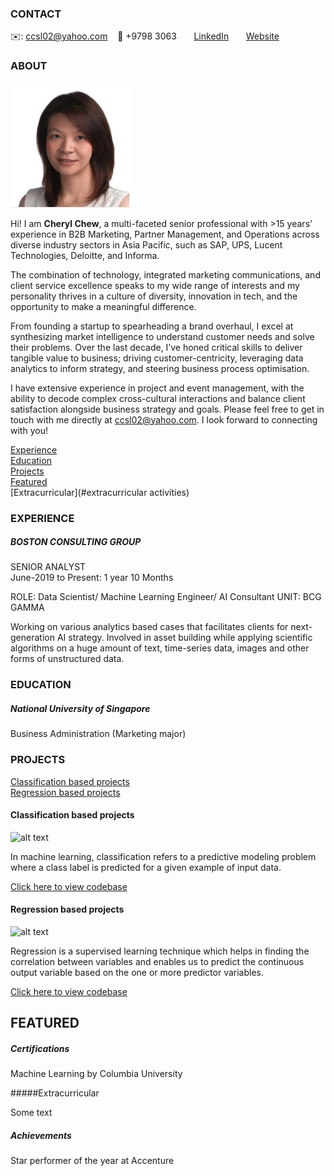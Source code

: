 
<!-- CONTACT Section Starts -->
### CONTACT

<!-- Add your details -->
✉️: ccsl02@yahoo.com
&nbsp;&nbsp; 📲 +9798 3063
&nbsp;&nbsp;&nbsp;&nbsp;&nbsp; [LinkedIn](https://linkedin.com/in/cherylcsl) 
&nbsp;&nbsp;&nbsp;&nbsp;&nbsp; [Website](https://datasciencestunt.com/)
<!-- CONTACT Section Ends -->

<!-- ABOUT Section Starts -->
### ABOUT
<!-- Add link to your picture -->

![alt text](https://raw.githubusercontent.com/datalore32/cchew/main/images/Cheryl.jpg)

<!-- Add your details -->

Hi! I am __Cheryl Chew__, a multi-faceted senior professional with >15 years’ experience in B2B Marketing, Partner Management, and Operations across diverse industry sectors in Asia Pacific, such as SAP, UPS, Lucent Technologies, Deloitte, and Informa.

The combination of technology, integrated marketing communications, and client service excellence speaks to my wide range of interests and my personality thrives in a culture of diversity, innovation in tech, and the opportunity to make a meaningful difference.

From founding a startup to spearheading a brand overhaul, I excel at synthesizing market intelligence to understand customer needs and solve their problems. Over the last decade, I’ve honed critical skills to deliver tangible value to business; driving customer-centricity, leveraging data analytics to inform strategy, and steering business process optimisation.

I have extensive experience in project and event management, with the ability to decode complex cross-cultural interactions and balance client satisfaction alongside business strategy and goals. Please feel free to get in touch with me directly at ccsl02@yahoo.com. I look forward to connecting with you!

<!-- Add link to the sections -->
[Experience](#experience) <br>
[Education](#education) <br>
[Projects](#projects) <br>
[Featured](#featured) <br> 
[Extracurricular](#extracurricular activities) <br>


<!-- ABOUT Section Ends -->

<!-- EXPERIENCE Section Starts -->
### EXPERIENCE
<!-- Add your details -->
##### BOSTON CONSULTING GROUP
SENIOR ANALYST<br>
June-2019 to Present: 1 year 10 Months

ROLE: Data Scientist/ Machine Learning Engineer/ AI Consultant
UNIT: BCG GAMMA

Working on various analytics based cases that facilitates clients for next-generation AI strategy. Involved in asset building while applying scientific algorithms on a huge amount of text, time-series data, images and other forms of unstructured data.

<!-- EXPERIENCE Section Ends -->

<!-- EDUCATION Section Starts -->
### EDUCATION
<!-- Add your details -->
##### National University of Singapore
Business Administration (Marketing major)

<!-- EDUCATION Section Ends -->

<!-- PROJECTS Section Starts -->
### PROJECTS
<!-- Add your details -->

[Classification based projects](#classification-based-projects) <br>
[Regression based projects](#regression-based-projects) <br>

<!-- Add your details -->

#### Classification based projects
![alt text](https://raw.githubusercontent.com/krvishwesh54/Kumar-Vishwesh/main/images/Classification.png)

In machine learning, classification refers to a predictive modeling problem where a class label is predicted for a given example of input data.

[Click here to view codebase](https://github.com/krvishwesh54/DataScience_DeepLearning_MachineLearning/tree/master/Classification)

#### Regression based projects
![alt text](https://raw.githubusercontent.com/krvishwesh54/Kumar-Vishwesh/main/images/Regression.jpg)

Regression is a supervised learning technique which helps in finding the correlation between variables and enables us to predict the continuous output variable based on the one or more predictor variables.

[Click here to view codebase](https://github.com/krvishwesh54/DataScience_DeepLearning_MachineLearning/tree/master/Regression)

<!-- PROJECTS Section Ends -->

<!-- FEATURED Section Starts -->
## FEATURED
<!-- Add your details -->
##### Certifications
Machine Learning by Columbia University

#####Extracurricular

Some text

##### Achievements
Star performer of the year at Accenture
<!-- FEATURED Section Ends -->
